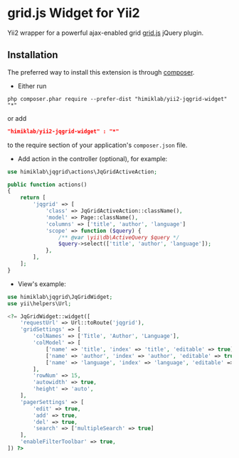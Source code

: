 grid.js Widget for Yii2
========================
Yii2 wrapper for a powerful ajax-enabled grid [grid.js](https://openpsa.github.io/grid.js/) jQuery plugin.

Installation
------------
The preferred way to install this extension is through [composer](http://getcomposer.org/download/).

* Either run

```
php composer.phar require --prefer-dist "himiklab/yii2-jqgrid-widget" "*"
```

or add

```json
"himiklab/yii2-jqgrid-widget" : "*"
```

to the require section of your application's `composer.json` file.

* Add action in the controller (optional), for example:

```php
use himiklab\jqgrid\actions\JqGridActiveAction;

public function actions()
{
    return [
        'jqgrid' => [
            'class' => JqGridActiveAction::className(),
            'model' => Page::className(),
            'columns' => ['title', 'author', 'language']
            'scope' => function ($query) {
                /** @var \yii\db\ActiveQuery $query */
                $query->select(['title', 'author', 'language']);
            },
        ],
    ];
}
```

* View's example:

```php
use himiklab\jqgrid\JqGridWidget;
use yii\helpers\Url;

<?= JqGridWidget::widget([
    'requestUrl' => Url::toRoute('jqgrid'),
    'gridSettings' => [
        'colNames' => ['Title', 'Author', 'Language'],
        'colModel' => [
            ['name' => 'title', 'index' => 'title', 'editable' => true],
            ['name' => 'author', 'index' => 'author', 'editable' => true],
            ['name' => 'language', 'index' => 'language', 'editable' => true]
        ],
        'rowNum' => 15,
        'autowidth' => true,
        'height' => 'auto',
    ],
    'pagerSettings' => [
        'edit' => true,
        'add' => true,
        'del' => true,
        'search' => ['multipleSearch' => true]
    ],
    'enableFilterToolbar' => true,
]) ?>
```
